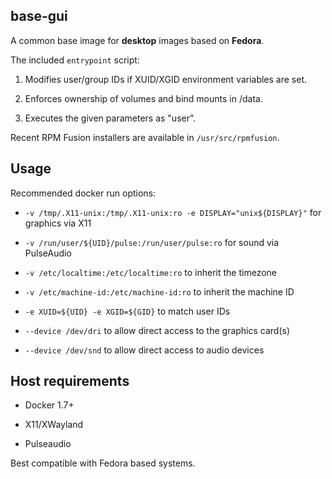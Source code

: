 ## base-gui

A common base image for **desktop** images based on **Fedora**.

The included `entrypoint` script:

 1. Modifies user/group IDs if XUID/XGID environment variables are set.

 2. Enforces ownership of volumes and bind mounts in /data.

 3. Executes the given parameters as "user".

Recent RPM Fusion installers are available in `/usr/src/rpmfusion`.

## Usage

Recommended docker run options:

 * `-v /tmp/.X11-unix:/tmp/.X11-unix:ro -e DISPLAY="unix${DISPLAY}"` for graphics via X11

 * `-v /run/user/${UID}/pulse:/run/user/pulse:ro` for sound via PulseAudio

 * `-v /etc/localtime:/etc/localtime:ro` to inherit the timezone

 * `-v /etc/machine-id:/etc/machine-id:ro` to inherit the machine ID

 * `-e XUID=${UID} -e XGID=${GID}` to match user IDs

 * `--device /dev/dri` to allow direct access to the graphics card(s)

 * `--device /dev/snd` to allow direct access to audio devices

## Host requirements

 * Docker 1.7+

 * X11/XWayland

 * Pulseaudio

Best compatible with Fedora based systems.
